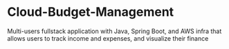 # Cloud-Budget-Management
Multi-users fullstack application with Java, Spring Boot, and AWS infra that allows users to track income and expenses, and visualize their finance
